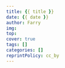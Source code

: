 ```yaml
---
title: {{ title }}
date: {{ date }}
author: Farry
img: 
top: 
cover: true
tags: []
categories: []
reprintPolicy: cc_by
---
```

## 

### 


### 


### 


### 

